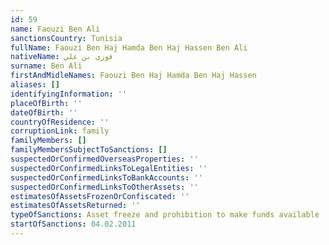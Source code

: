 ```yaml
---
id: 59
name: Faouzi Ben Ali
sanctionsCountry: Tunisia
fullName: Faouzi Ben Haj Hamda Ben Haj Hassen Ben Ali
nativeName: فوزي بن علي
surname: Ben Ali
firstAndMidleNames: Faouzi Ben Haj Hamda Ben Haj Hassen
aliases: []
identifyingInformation: ''
placeOfBirth: ''
dateOfBirth: ''
countryOfResidence: ''
corruptionLink: family
familyMembers: []
familyMembersSubjectToSanctions: []
suspectedOrConfirmedOverseasProperties: ''
suspectedOrConfirmedLinksToLegalEntities: ''
suspectedOrConfirmedLinksToBankAccounts: ''
suspectedOrConfirmedLinksToOtherAssets: ''
estimatesOfAssetsFrozenOrConfiscated: ''
estimatesOfAssetsReturned: ''
typeOfSanctions: Asset freeze and prohibition to make funds available
startOfSanctions: 04.02.2011
---
```


